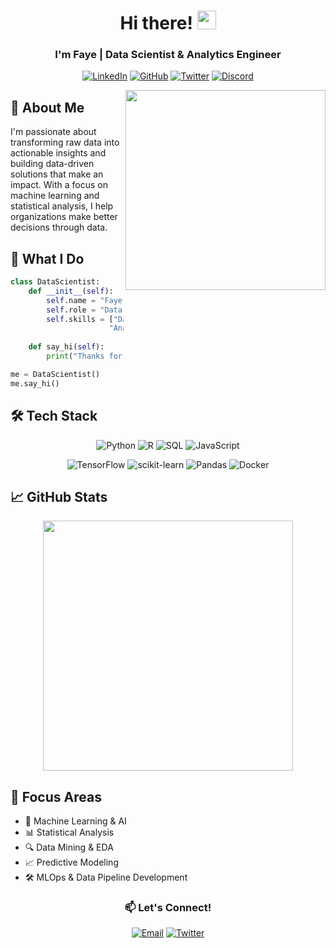 <div align="center">

# Hi there! <img src="https://raw.githubusercontent.com/MartinHeinz/MartinHeinz/master/wave.gif" width="30px" height="30px">

### I'm Faye | Data Scientist & Analytics Engineer

[![LinkedIn](https://img.shields.io/badge/LinkedIn-Connect-blue?style=for-the-badge&logo=linkedin)](https://www.linkedin.com/in/nelle-basilio-a67a89282)
[![GitHub](https://img.shields.io/badge/GitHub-Follow-black?style=for-the-badge&logo=github)](https://github.com/basilionelle)
[![Twitter](https://img.shields.io/badge/Twitter-Follow-1DA1F2?style=for-the-badge&logo=x)](https://twitter.com/n_zzxie)
[![Discord](https://img.shields.io/badge/Discord-Chat-7289DA?style=for-the-badge&logo=discord)](https://discord.com/users/n_zzxie)

</div>

<img align="right" src="https://github-readme-stats.vercel.app/api/top-langs/?username=basilionelle&layout=compact&theme=radical" width="320">

## 💫 About Me

I'm passionate about transforming raw data into actionable insights and building data-driven solutions that make an impact. With a focus on machine learning and statistical analysis, I help organizations make better decisions through data.

## 🚀 What I Do

```python
class DataScientist:
    def __init__(self):
        self.name = "Faye"
        self.role = "Data Scientist & Analytics Engineer"
        self.skills = ["Data Science", "ML Engineering", 
                      "Analytics", "Data Visualization"]
        
    def say_hi(self):
        print("Thanks for dropping by!")

me = DataScientist()
me.say_hi()
```

## 🛠️ Tech Stack

<div align="center">

![Python](https://img.shields.io/badge/Python-3776AB?style=flat-square&logo=python&logoColor=white)
![R](https://img.shields.io/badge/R-276DC3?style=flat-square&logo=r&logoColor=white)
![SQL](https://img.shields.io/badge/SQL-4479A1?style=flat-square&logo=postgresql&logoColor=white)
![JavaScript](https://img.shields.io/badge/JavaScript-F7DF1E?style=flat-square&logo=javascript&logoColor=black)

![TensorFlow](https://img.shields.io/badge/TensorFlow-FF6F00?style=flat-square&logo=tensorflow&logoColor=white)
![scikit-learn](https://img.shields.io/badge/scikit--learn-F7931E?style=flat-square&logo=scikit-learn&logoColor=white)
![Pandas](https://img.shields.io/badge/Pandas-150458?style=flat-square&logo=pandas&logoColor=white)
![Docker](https://img.shields.io/badge/Docker-2496ED?style=flat-square&logo=docker&logoColor=white)

</div>

## 📈 GitHub Stats

<div align="center">
<img src="https://github-readme-streak-stats.herokuapp.com/?user=basilionelle&theme=radical" width="400">
</div>

## 🎯 Focus Areas

- 🤖 Machine Learning & AI
- 📊 Statistical Analysis
- 🔍 Data Mining & EDA
- 📈 Predictive Modeling
- 🛠️ MLOps & Data Pipeline Development

<div align="center">

### 📫 Let's Connect!

[![Email](https://img.shields.io/badge/Email-D14836?style=for-the-badge&logo=gmail&logoColor=white)](mailto:hello@faye.dev)
[![Twitter](https://img.shields.io/badge/Twitter-1DA1F2?style=for-the-badge&logo=twitter&logoColor=white)](https://twitter.com/faye)

</div>
